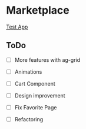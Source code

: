 # Marketplace

<a href="https://mordvintsevmv.github.io/marketplace" target="_blank">Test App</a>

## ToDo

- [ ] More features with ag-grid

- [ ] Animations

- [ ] Cart Component

- [ ] Design improvement

- [ ] Fix Favorite Page 

- [ ] Refactoring 

